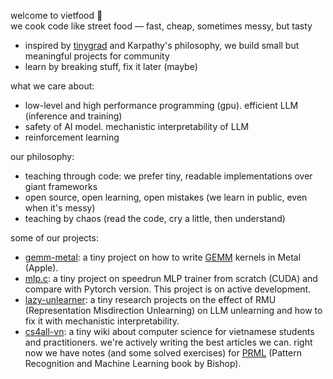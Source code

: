 welcome to vietfood 🍜  
we cook code like street food — fast, cheap, sometimes messy, but tasty  

- inspired by [tinygrad](https://github.com/tinygrad/tinygrad) and Karpathy's philosophy, we build small but meaningful projects for community  
- learn by breaking stuff, fix it later (maybe)

what we care about:  
- low-level and high performance programming (gpu). efficient LLM (inference and training)
- safety of AI model. mechanistic interpretability of LLM
- reinforcement learning

our philosophy:
- teaching through code: we prefer tiny, readable implementations over giant frameworks
- open source, open learning, open mistakes (we learn in public, even when it's messy)
- teaching by chaos (read the code, cry a little, then understand)

some of our projects:
- [gemm-metal](https://github.com/vietfood/gemm_metal): a tiny project on how to write [GEMM](https://en.wikipedia.org/wiki/Basic_Linear_Algebra_Subprograms#Level_3) kernels in Metal (Apple).
- [mlp.c](https://github.com/vietfood/mlp.c): a tiny project on speedrun MLP trainer from scratch (CUDA) and compare with Pytorch version. This project is on active development.
- [lazy-unlearner](https://github.com/vietfood/lazy-unlearner): a tiny research projects on the effect of RMU (Representation Misdirection Unlearning) on LLM unlearning and how to fix it with mechanistic interpretability.
- [cs4all-vn](https://github.com/vietfood/cs4all-vn): a tiny wiki about computer science for vietnamese students and practitioners. we're actively writing the best articles we can. right now we have notes (and some solved exercises) for [PRML](https://www.microsoft.com/en-us/research/wp-content/uploads/2006/01/Bishop-Pattern-Recognition-and-Machine-Learning-2006.pdf) (Pattern Recognition and Machine Learning book by Bishop).  
